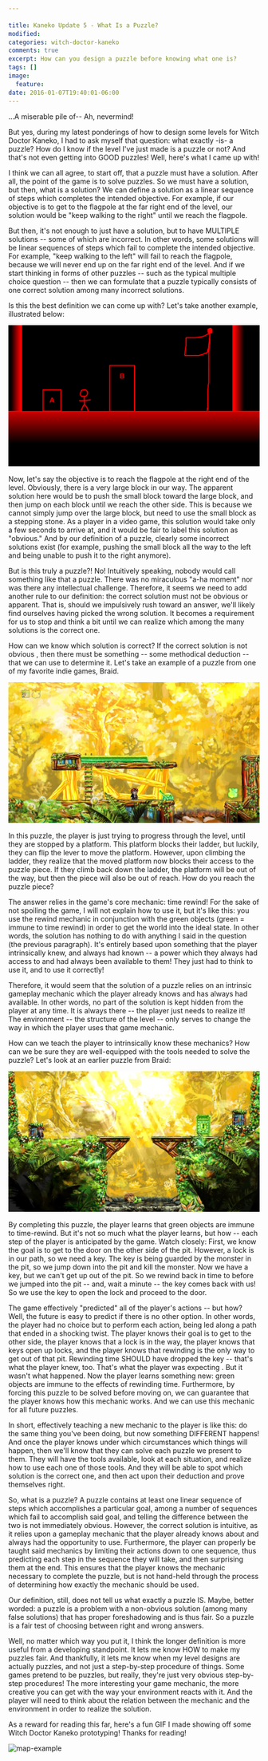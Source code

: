```yaml
---

title: Kaneko Update 5 - What Is a Puzzle?
modified:
categories: witch-doctor-kaneko
comments: true
excerpt: How can you design a puzzle before knowing what one is?
tags: []
image:
  feature:
date: 2016-01-07T19:40:01-06:00
---
```


...A miserable pile of-- Ah, nevermind!

But yes, during my latest ponderings of how to design some levels for Witch Doctor Kaneko, I had to ask myself that question: what exactly -is- a puzzle? How do I know if the level I've just made is a puzzle or not? And that's not even getting into GOOD puzzles! Well, here's what I came up with!

I think we can all agree, to start off, that a puzzle must have a solution. After all, the point of the game is to solve puzzles. So we must have a solution, but then, what is a solution? We can define a solution as a linear sequence of steps which completes the intended objective. For example, if our objective is to get to the flagpole at the far right end of the level, our solution would be "keep walking to the right" until we reach the flagpole.

But then, it's not enough to just have a solution, but to have MULTIPLE solutions -- some of which are incorrect. In other words, some solutions will be linear sequences of steps which fail to complete the intended objective. For example, "keep walking to the left" will fail to reach the flagpole, because we will never end up on the far right end of the level. And if we start thinking in forms of other puzzles -- such as the typical multiple choice question -- then we can formulate that a puzzle typically consists of one correct solution among many incorrect solutions.

Is this the best definition we can come up with? Let's take another example, illustrated below:

![map-example](/images/puzzle-example-1.png)

Now, let's say the objective is to reach the flagpole at the right end of the level. Obviously, there is a very large block in our way. The apparent solution here would be to push the small block toward the large block, and then jump on each block until we reach the other side. This is because we cannot simply jump over the large block, but need to use the small block as a stepping stone. As a player in a video game, this solution would take only a few seconds to arrive at, and it would be fair to label this solution as "obvious." And by our definition of a puzzle, clearly some incorrect solutions exist (for example, pushing the small block all the way to the left and being unable to push it to the right anymore).

But is this truly a puzzle?! No! Intuitively speaking, nobody would call something like that a puzzle. There was no miraculous "a-ha moment" nor was there any intellectual challenge. Therefore, it seems we need to add another rule to our definition: the correct solution must not be obvious or apparent. That is, should we impulsively rush toward an answer, we'll likely find ourselves having picked the wrong solution. It becomes a requirement for us to stop and think a bit until we can realize which among the many solutions is the correct one.

How can we know which solution is correct? If the correct solution is not obvious , then there must be something -- some methodical deduction -- that we can use to determine it. Let's take an example of a puzzle from one of my favorite indie games, Braid.

![map-example](/images/puzzle-example-2.jpg)

In this puzzle, the player is just trying to progress through the level, until they are stopped by a platform. This platform blocks their ladder, but luckily, they can flip the lever to move the platform. However, upon climbing the ladder, they realize that the moved platform now blocks their access to the puzzle piece. If they climb back down the ladder, the platform will be out of the way, but then the piece will also be out of reach. How do you reach the puzzle piece?

The answer relies in the game's core mechanic: time rewind! For the sake of not spoiling the game, I will not explain how to use it, but it's like this: you use the rewind mechanic in conjunction with the green objects (green = immune to time rewind) in order to get the world into the ideal state. In other words, the solution has nothing to do with anything I said in the question (the previous paragraph). It's entirely based upon something that the player intrinsically knew, and always had known -- a power which they always had access to and had always been available to them! They just had to think to use it, and to use it correctly!

Therefore, it would seem that the solution of a puzzle relies on an intrinsic gameplay mechanic which the player already knows and has always had available. In other words, no part of the solution is kept hidden from the player at any time. It is always there -- the player just needs to realize it! The environment -- the structure of the level -- only serves to change the way in which the player uses that game mechanic.

How can we teach the player to intrinsically know these mechanics? How can we be sure they are well-equipped with the tools needed to solve the puzzle? Let's look at an earlier puzzle from Braid:

![map-example](/images/puzzle-example-3.jpg)

By completing this puzzle, the player learns that green objects are immune to time-rewind. But it's not so much what the player learns, but how -- each step of the player is anticipated by the game. Watch closely: First, we know the goal is to get to the door on the other side of the pit. However, a lock is in our path, so we need a key. The key is being guarded by the monster in the pit, so we jump down into the pit and kill the monster. Now we have a key, but we can't get up out of the pit. So we rewind back in time to before we jumped into the pit -- and, wait a minute -- the key comes back with us! So we use the key to open the lock and proceed to the door.

The game effectively "predicted" all of the player's actions -- but how? Well, the future is easy to predict if there is no other option. In other words, the player had no choice but to perform each action, being led along a path that ended in a shocking twist. The player knows their goal is to get to the other side, the player knows that a lock is in the way, the player knows that keys open up locks, and the player knows that rewinding is the only way to get out of that pit. Rewinding time SHOULD have dropped the key -- that's what the player knew, too. That's what the player was expecting . But it wasn't what happened. Now the player learns something new: green objects are immune to the effects of rewinding time. Furthermore, by forcing this puzzle to be solved before moving on, we can guarantee that the player knows how this mechanic works. And we can use this mechanic for all future puzzles.

In short, effectively teaching a new mechanic to the player is like this: do the same thing you've been doing, but now something DIFFERENT happens! And once the player knows under which circumstances which things will happen, then we'll know that they can solve each puzzle we present to them. They will have the tools available, look at each situation, and realize how to use each one of those tools. And they will be able to spot which solution is the correct one, and then act upon their deduction and prove themselves right.

So, what is a puzzle? A puzzle contains at least one linear sequence of steps which accomplishes a particular goal, among a number of sequences which fail to accomplish said goal, and telling the difference between the two is not immediately obvious. However, the correct solution is intuitive, as it relies upon a gameplay mechanic that the player already knows about and always had the opportunity to use. Furthermore, the player can properly be taught said mechanics by limiting their actions down to one sequence, thus predicting each step in the sequence they will take, and then surprising them at the end. This ensures that the player knows the mechanic necessary to complete the puzzle, but is not hand-held through the process of determining how exactly the mechanic should be used.

Our definition, still, does not tell us what exactly a puzzle IS. Maybe, better worded: a puzzle is a problem with a non-obvious solution (among many false solutions) that has proper foreshadowing and is thus fair. So a puzzle is a fair test of choosing between right and wrong answers.

Well, no matter which way you put it, I think the longer definition is more useful from a developing standpoint. It lets me know HOW to make my puzzles fair. And thankfully, it lets me know when my level designs are actually puzzles, and not just a step-by-step procedure of things. Some games pretend to be puzzles, but really, they're just very obvious step-by-step procedures! The more interesting your game mechanic, the more creative you can get with the way your environment reacts with it. And the player will need to think about the relation between the mechanic and the environment in order to realize the solution.

As a reward for reading this far, here's a fun GIF I made showing off some Witch Doctor Kaneko prototyping! Thanks for reading!

![map-example](/images/wdk_gif.gif)
